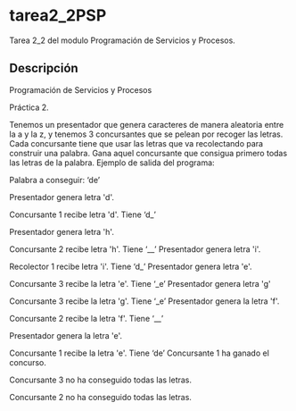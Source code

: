 # tarea2_2PSP
Tarea 2_2 del modulo Programación de Servicios y Procesos.

## Descripción
Programación de Servicios y Procesos

Práctica 2.

Tenemos un presentador que genera caracteres de manera aleatoria entre la a y la z, y tenemos 3
concursantes que se pelean por recoger las letras. Cada concursante tiene que usar las letras que va
recolectando para construir una palabra. Gana aquel concursante que consigua primero todas las letras de la
palabra. Ejemplo de salida del programa:

Palabra a conseguir: ‘de’


Presentador genera letra 'd'.
 
Concursante 1 recibe letra 'd'. Tiene ‘d_’ 

Presentador genera letra 'h'.
 
Concursante 2 recibe letra 'h'. 
Tiene ‘__’
Presentador genera letra 'i'.
 
Recolector 1 recibe letra 'i'. 
Tiene ‘d_’
Presentador genera letra 'e'.
 
Concursante 3 recibe la letra 'e'. 
Tiene ‘_e’
Presentador genera letra 'g'
 
Concursante 3 recibe la letra 'g'. 
Tiene ‘_e’
Presentador genera la letra 'f'.
 
Concursante 2 recibe la letra 'f'. Tiene ‘__’

Presentador genera la letra 'e'.
 
Concursante 1 recibe la letra 'e'.
Tiene ‘de’
Concursante 1 ha ganado el concurso.

Concursante 3 no ha conseguido todas las letras.

Concursante 2 no ha conseguido todas las letras.
